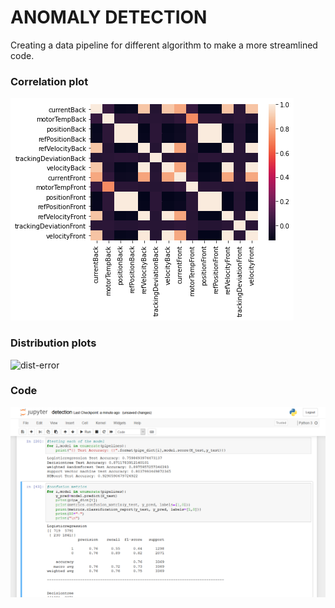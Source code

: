 # ANOMALY DETECTION
Creating a data pipeline for different algorithm to make a more streamlined code.

### Correlation plot
![corrplot-error](/Package-anomaly-detection/images/corrplot.png)

### Distribution plots
![dist-error](/Package-anomaly-detection/images/K-means_dist.png)

### Code
![code-error](/Package-anomaly-detection/images/1.PNG)
